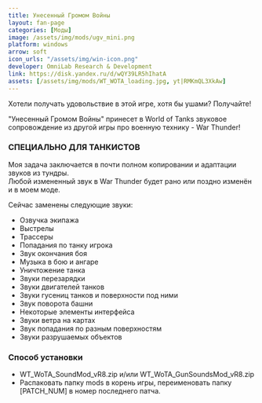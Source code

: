 ```yaml
---
title: Унесенный Громом Войны
layout: fan-page
categories: [Моды]
image: /assets/img/mods/ugv_mini.png
platform: windows
arrow: soft
icon_urls: "/assets/img/win-icon.png"
developer: OmniLab Research & Development
link: https://disk.yandex.ru/d/wQY39LR5hIhatA
assets: [/assets/img/mods/WT_WOTA_loading.jpg, yt|RMKmQL3XkAw]
---
```


Хотели получать удовольствие в этой игре, хотя бы ушами? Получайте!

"Унесенный Громом Войны" принесет в World of Tanks звуковое сопровождение из другой игры про военную технику - War Thunder!

### СПЕЦИАЛЬНО ДЛЯ ТАНКИСТОВ

Моя задача заключается в почти полном копировании и адаптации звуков из тундры.  
Любой измененный звук в War Thunder будет рано или поздно изменён и в моем моде.  

Сейчас заменены следующие звуки:  

- Озвучка экипажа
- Выстрелы
- Трассеры
- Попадания по танку игрока
- Звук окончания боя
- Музыка в бою и ангаре
- Уничтожение танка
- Звуки перезарядки
- Звуки двигателей танков
- Звуки гусениц танков и поверхности под ними
- Звук поворота башни
- Некоторые элементы интерфейса
- Звуки ветра на картах
- Звук попадания по разным поверхностям
- Звуки разрушаемых объектов

### Способ установки

- WT_WoTA_SoundMod_vR8.zip и/или WT_WoTA_GunSoundsMod_vR8.zip
- Распаковать папку mods в корень игры, переименовать папку [PATCH_NUM] в номер последнего патча.
